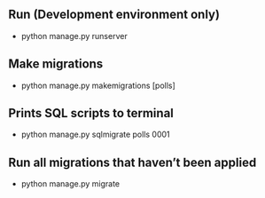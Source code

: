 ## Run (Development environment only)
- python manage.py runserver

## Make migrations
- python manage.py makemigrations [polls]

## Prints SQL scripts to terminal
- python manage.py sqlmigrate polls 0001

## Run all migrations that haven’t been applied
- python manage.py migrate